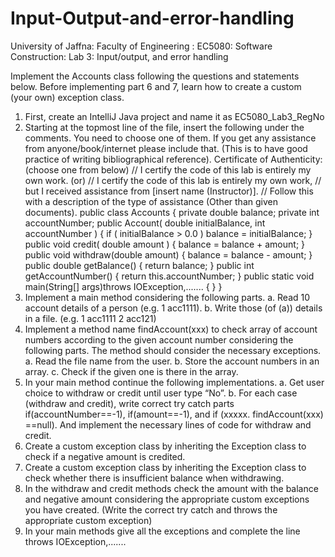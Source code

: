# Input-Output-and-error-handling
University of Jaffna: Faculty of Engineering : EC5080: Software Construction: Lab 3: Input/output, and error handling


Implement the Accounts class following the questions and statements below. Before implementing part 6 and 7, learn how to create a custom (your own) exception class.
1. First, create an IntelliJ Java project and name it as EC5080_Lab3_RegNo
2. Starting at the topmost line of the file, insert the following under the comments. You need to choose one of them. If you get any assistance from anyone/book/internet please include that. (This is to have good practice of writing bibliographical reference).
Certificate of Authenticity: (choose one from below)
      // I certify the code of this lab is entirely my own work.
      (or)
      // I certify the code of this lab is entirely my own work,
      // but I received assistance from [insert name (Instructor)].
      // Follow this with a description of the type of assistance (Other than given documents).
      public class Accounts { private double balance;
      private int accountNumber;
      public Account( double initialBalance, int accountNumber ) { if ( initialBalance > 0.0 ) balance = initialBalance; } public void credit( double amount ) { balance = balance + amount;
      }
      public void withdraw(double amount) { balance = balance - amount;
      }
      public double getBalance() { return balance;
      }
      public int getAccountNumber()
      {
      return this.accountNumber;
      }
      public static void main(String[] args)throws IOException,....... {
      }
      }
3. Implement a main method considering the following parts.
      a. Read 10 account details of a person (e.g. 1 acc1111).
      b. Write those (of (a)) details in a file.
          (e.g. 1 acc1111
          2 acc121)
4. Implement a method name findAccount(xxx) to check array of account numbers according to the given account number considering the following parts. The method should consider the necessary exceptions.
      a. Read the file name from the user.
      b. Store the account numbers in an array.
      c. Check if the given one is there in the array.
5. In your main method continue the following implementations.
      a. Get user choice to withdraw or credit until user type “No”.
      b. For each case (withdraw and credit), write correct try catch parts if(accountNumber==-1), if(amount==-1), and if (xxxxx. findAccount(xxx) ==null). And                  implement the necessary lines of code for withdraw and credit.
6. Create a custom exception class by inheriting the Exception class to check if a negative amount is credited.
7. Create a custom exception class by inheriting the Exception class to check whether there is insufficient balance when withdrawing.
8. In the withdraw and credit methods check the amount with the balance and negative amount considering the appropriate custom exceptions you have created. (Write the correct try catch and throws the appropriate custom exception)
9. In your main methods give all the exceptions and complete the line throws IOException,.......
